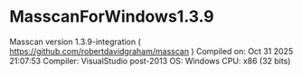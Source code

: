 # MasscanForWindows1.3.9
Masscan version 1.3.9-integration ( https://github.com/robertdavidgraham/masscan ) Compiled on: Oct 31 2025 21:07:53 Compiler: VisualStudio post-2013 OS: Windows CPU: x86 (32 bits)
